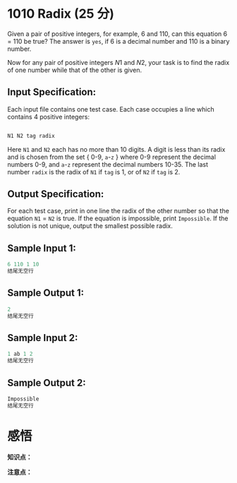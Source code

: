 # 1010 Radix (25 分)

Given a pair of positive integers, for example, 6 and 110, can this equation 6 = 110 be true? The answer is `yes`, if 6 is a decimal number and 110 is a binary number.

Now for any pair of positive integers *N*1 and *N*2, your task is to find the radix of one number while that of the other is given.

## Input Specification:

Each input file contains one test case. Each case occupies a line which contains 4 positive integers:

```cpp

N1 N2 tag radix
```

Here `N1` and `N2` each has no more than 10 digits. A digit is less than its radix and is chosen from the set { 0-9, `a`-`z` } where 0-9 represent the decimal numbers 0-9, and `a`-`z` represent the decimal numbers 10-35. The last number `radix` is the radix of `N1` if `tag` is 1, or of `N2` if `tag` is 2.

## Output Specification:

For each test case, print in one line the radix of the other number so that the equation `N1` = `N2` is true. If the equation is impossible, print `Impossible`. If the solution is not unique, output the smallest possible radix.

## Sample Input 1:

```cpp
6 110 1 10
结尾无空行
```

## Sample Output 1:

```cpp
2
结尾无空行
```

## Sample Input 2:

```cpp
1 ab 1 2
结尾无空行
```

## Sample Output 2:

```cpp
Impossible
结尾无空行
```

# 感悟

**知识点：**



**注意点：**

